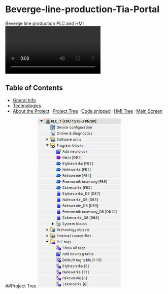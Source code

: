 # Beverge-line-production-Tia-Portal

 Beverge line production 
 PLC and HMI
![video](Documentation/video/video.mp4)


## Table of Contents
- [Gneral Info](#genralinfo)
- [Technologies](#technologies)
- [About the Project](#abouttheproject)
-[Project Tree](#projecttree)
-[Code snipped](#codesnipped)
-[HMI Tree](#hmitree)
-[Main Screen](#mainscreen)

##Project Tree
![drzewko](Documentation/images/drzewko.JPG)


 


